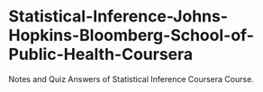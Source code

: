 # Statistical-Inference-Johns-Hopkins-Bloomberg-School-of-Public-Health-Coursera
Notes and Quiz Answers of Statistical Inference Coursera Course.

